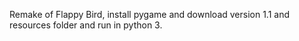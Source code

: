 Remake of Flappy Bird, install pygame and download version 1.1 and resources folder and run in python 3.
